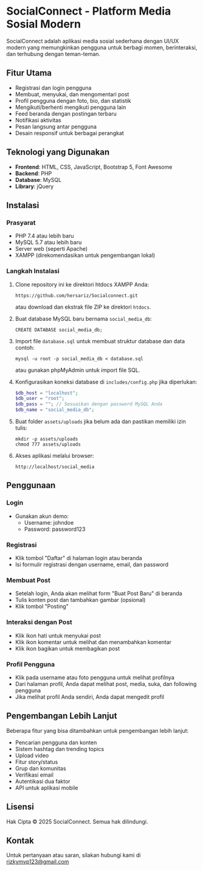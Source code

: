 # SocialConnect - Platform Media Sosial Modern

SocialConnect adalah aplikasi media sosial sederhana dengan UI/UX modern yang memungkinkan pengguna untuk berbagi momen, berinteraksi, dan terhubung dengan teman-teman.

## Fitur Utama

- Registrasi dan login pengguna
- Membuat, menyukai, dan mengomentari post
- Profil pengguna dengan foto, bio, dan statistik
- Mengikuti/berhenti mengikuti pengguna lain
- Feed beranda dengan postingan terbaru
- Notifikasi aktivitas
- Pesan langsung antar pengguna
- Desain responsif untuk berbagai perangkat

## Teknologi yang Digunakan

- **Frontend**: HTML, CSS, JavaScript, Bootstrap 5, Font Awesome
- **Backend**: PHP
- **Database**: MySQL
- **Library**: jQuery

## Instalasi

### Prasyarat
- PHP 7.4 atau lebih baru
- MySQL 5.7 atau lebih baru
- Server web (seperti Apache)
- XAMPP (direkomendasikan untuk pengembangan lokal)

### Langkah Instalasi

1. Clone repository ini ke direktori htdocs XAMPP Anda:
   
   ```
   https://github.com/hersariz/Socialconnect.git
   ```
   atau download dan ekstrak file ZIP ke direktori `htdocs`.

2. Buat database MySQL baru bernama `social_media_db`:
   ```
   CREATE DATABASE social_media_db;
   ```

3. Import file `database.sql` untuk membuat struktur database dan data contoh:
   ```
   mysql -u root -p social_media_db < database.sql
   ```
   atau gunakan phpMyAdmin untuk import file SQL.

4. Konfigurasikan koneksi database di `includes/config.php` jika diperlukan:
   ```php
   $db_host = "localhost";
   $db_user = "root";
   $db_pass = ""; // Sesuaikan dengan password MySQL Anda
   $db_name = "social_media_db";
   ```

5. Buat folder `assets/uploads` jika belum ada dan pastikan memiliki izin tulis:
   ```
   mkdir -p assets/uploads
   chmod 777 assets/uploads
   ```

6. Akses aplikasi melalui browser:
   ```
   http://localhost/social_media
   ```

## Penggunaan

### Login
- Gunakan akun demo:
  - Username: johndoe
  - Password: password123

### Registrasi
- Klik tombol "Daftar" di halaman login atau beranda
- Isi formulir registrasi dengan username, email, dan password

### Membuat Post
- Setelah login, Anda akan melihat form "Buat Post Baru" di beranda
- Tulis konten post dan tambahkan gambar (opsional)
- Klik tombol "Posting"

### Interaksi dengan Post
- Klik ikon hati untuk menyukai post
- Klik ikon komentar untuk melihat dan menambahkan komentar
- Klik ikon bagikan untuk membagikan post

### Profil Pengguna
- Klik pada username atau foto pengguna untuk melihat profilnya
- Dari halaman profil, Anda dapat melihat post, media, suka, dan following pengguna
- Jika melihat profil Anda sendiri, Anda dapat mengedit profil

## Pengembangan Lebih Lanjut

Beberapa fitur yang bisa ditambahkan untuk pengembangan lebih lanjut:

- Pencarian pengguna dan konten
- Sistem hashtag dan trending topics
- Upload video
- Fitur story/status
- Grup dan komunitas
- Verifikasi email
- Autentikasi dua faktor
- API untuk aplikasi mobile

## Lisensi

Hak Cipta © 2025 SocialConnect. Semua hak dilindungi.

## Kontak

Untuk pertanyaan atau saran, silakan hubungi kami di rizkymvp123@gmail.com